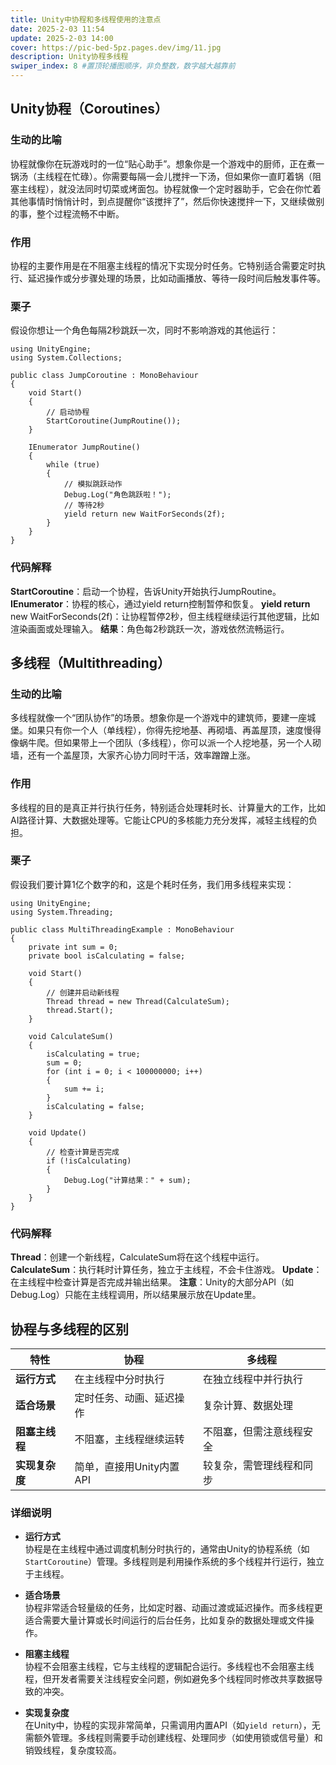 ```yaml
---
title: Unity中协程和多线程使用的注意点
date: 2025-2-03 11:54
update: 2025-2-03 14:00
cover: https://pic-bed-5pz.pages.dev/img/11.jpg
description: Unity协程多线程
swiper_index: 8 #置顶轮播图顺序，非负整数，数字越大越靠前
---
```

## Unity协程（Coroutines）
### 生动的比喻
协程就像你在玩游戏时的一位“贴心助手”。想象你是一个游戏中的厨师，正在煮一锅汤（主线程在忙碌）。你需要每隔一会儿搅拌一下汤，但如果你一直盯着锅（阻塞主线程），就没法同时切菜或烤面包。协程就像一个定时器助手，它会在你忙着其他事情时悄悄计时，到点提醒你“该搅拌了”，然后你快速搅拌一下，又继续做别的事，整个过程流畅不中断。

### 作用
协程的主要作用是在不阻塞主线程的情况下实现分时任务。它特别适合需要定时执行、延迟操作或分步骤处理的场景，比如动画播放、等待一段时间后触发事件等。

### 栗子
假设你想让一个角色每隔2秒跳跃一次，同时不影响游戏的其他运行：
```Csharp
using UnityEngine;
using System.Collections;

public class JumpCoroutine : MonoBehaviour
{
    void Start()
    {
        // 启动协程
        StartCoroutine(JumpRoutine());
    }

    IEnumerator JumpRoutine()
    {
        while (true)
        {
            // 模拟跳跃动作
            Debug.Log("角色跳跃啦！");
            // 等待2秒
            yield return new WaitForSeconds(2f);
        }
    }
}
```
### 代码解释
**StartCoroutine**：启动一个协程，告诉Unity开始执行JumpRoutine。
**IEnumerator**：协程的核心，通过yield return控制暂停和恢复。
**yield return** new WaitForSeconds(2f)：让协程暂停2秒，但主线程继续运行其他逻辑，比如渲染画面或处理输入。
**结果**：角色每2秒跳跃一次，游戏依然流畅运行。

## 多线程（Multithreading）
### 生动的比喻
多线程就像一个“团队协作”的场景。想象你是一个游戏中的建筑师，要建一座城堡。如果只有你一个人（单线程），你得先挖地基、再砌墙、再盖屋顶，速度慢得像蜗牛爬。但如果带上一个团队（多线程），你可以派一个人挖地基，另一个人砌墙，还有一个盖屋顶，大家齐心协力同时干活，效率蹭蹭上涨。

### 作用
多线程的目的是真正并行执行任务，特别适合处理耗时长、计算量大的工作，比如AI路径计算、大数据处理等。它能让CPU的多核能力充分发挥，减轻主线程的负担。

### 栗子
假设我们要计算1亿个数字的和，这是个耗时任务，我们用多线程来实现：
```Csharp
using UnityEngine;
using System.Threading;

public class MultiThreadingExample : MonoBehaviour
{
    private int sum = 0;
    private bool isCalculating = false;

    void Start()
    {
        // 创建并启动新线程
        Thread thread = new Thread(CalculateSum);
        thread.Start();
    }

    void CalculateSum()
    {
        isCalculating = true;
        sum = 0;
        for (int i = 0; i < 100000000; i++)
        {
            sum += i;
        }
        isCalculating = false;
    }

    void Update()
    {
        // 检查计算是否完成
        if (!isCalculating)
        {
            Debug.Log("计算结果：" + sum);
        }
    }
}
```
### 代码解释
**Thread**：创建一个新线程，CalculateSum将在这个线程中运行。
**CalculateSum**：执行耗时计算任务，独立于主线程，不会卡住游戏。
**Update**：在主线程中检查计算是否完成并输出结果。
**注意**：Unity的大部分API（如Debug.Log）只能在主线程调用，所以结果展示放在Update里。

## 协程与多线程的区别

| **特性**         | **协程**                        | **多线程**                     |
|------------------|--------------------------------|--------------------------------|
| **运行方式**     | 在主线程中分时执行              | 在独立线程中并行执行           |
| **适合场景**     | 定时任务、动画、延迟操作        | 复杂计算、数据处理             |
| **阻塞主线程**   | 不阻塞，主线程继续运转          | 不阻塞，但需注意线程安全       |
| **实现复杂度**   | 简单，直接用Unity内置API        | 较复杂，需管理线程和同步       |

### 详细说明
- **运行方式**  
  协程是在主线程中通过调度机制分时执行的，通常由Unity的协程系统（如`StartCoroutine`）管理。多线程则是利用操作系统的多个线程并行运行，独立于主线程。

- **适合场景**  
  协程非常适合轻量级的任务，比如定时器、动画过渡或延迟操作。而多线程更适合需要大量计算或长时间运行的后台任务，比如复杂的数据处理或文件操作。

- **阻塞主线程**  
  协程不会阻塞主线程，它与主线程的逻辑配合运行。多线程也不会阻塞主线程，但开发者需要关注线程安全问题，例如避免多个线程同时修改共享数据导致的冲突。

- **实现复杂度**  
  在Unity中，协程的实现非常简单，只需调用内置API（如`yield return`），无需额外管理。多线程则需要手动创建线程、处理同步（如使用锁或信号量）和销毁线程，复杂度较高。